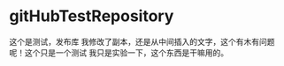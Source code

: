 ﻿gitHubTestRepository
====================

这个是测试，发布库
我修改了副本，还是从中间插入的文字，这个有木有问题呢！这个只是一个测试
我只是实验一下，这个东西是干嘛用的。
